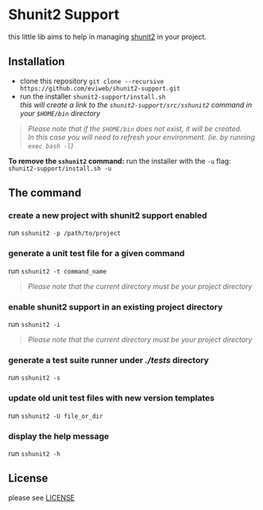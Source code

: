 Shunit2 Support
===============
this little lib aims to help in managing [shunit2](https://github.com/kward/shunit2) in your project.    

Installation
------------
* clone this repository `git clone --recursive https://github.com/eviweb/shunit2-support.git`
* run the installer `shunit2-support/install.sh`    
_this will create a link to the `shunit2-support/src/sshunit2` command in your `$HOME/bin` directory_   

> _Please note that if the `$HOME/bin` does not exist, it will be created.   
> In this case you will need to refresh your environment. (ie. by running `exec bash -l`)_

**To remove the `sshunit2` command:** run the installer with the `-u` flag: `shunit2-support/install.sh -u`   

The command
-----------
### create a new project with shunit2 support enabled
run `sshunit2 -p /path/to/project`    
### generate a unit test file for a given command
run `sshunit2 -t command_name`    

> _Please note that the current directory must be your project directory_   

### enable shunit2 support in an existing project directory
run `sshunit2 -i`    

> _Please note that the current directory must be your project directory_   

### generate a test suite runner under _./tests_ directory
run `sshunit2 -s`    

### update old unit test files with new version templates
run `sshunit2 -U file_or_dir`    

### display the help message
run `sshunit2 -h`    

License
-------
please see [LICENSE](/LICENSE)